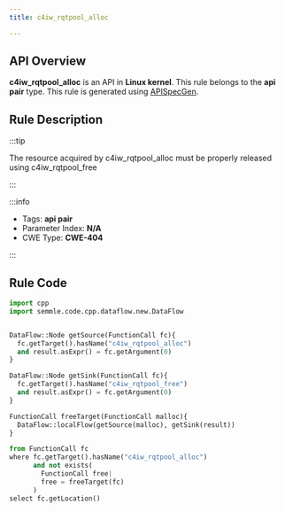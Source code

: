 ```yaml
---
title: c4iw_rqtpool_alloc

---
```



## API Overview
**c4iw_rqtpool_alloc** is an API in **Linux kernel**. This rule belongs to the **api pair** type. This rule is generated using [APISpecGen](../../tools/APISpecGen).
## Rule Description

:::tip

The resource acquired by c4iw_rqtpool_alloc must be properly released using c4iw_rqtpool_free

:::

:::info

- Tags: **api pair**
- Parameter Index: **N/A**
- CWE Type: **CWE-404**

:::

## Rule Code
```python
import cpp
import semmle.code.cpp.dataflow.new.DataFlow


DataFlow::Node getSource(FunctionCall fc){
  fc.getTarget().hasName("c4iw_rqtpool_alloc")
  and result.asExpr() = fc.getArgument(0)
}

DataFlow::Node getSink(FunctionCall fc){
  fc.getTarget().hasName("c4iw_rqtpool_free")
  and result.asExpr() = fc.getArgument(0)
}

FunctionCall freeTarget(FunctionCall malloc){
  DataFlow::localFlow(getSource(malloc), getSink(result))
}

from FunctionCall fc
where fc.getTarget().hasName("c4iw_rqtpool_alloc")
      and not exists(
        FunctionCall free| 
        free = freeTarget(fc)
      )
select fc.getLocation()

    
```